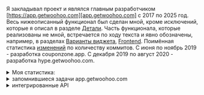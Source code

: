 

Я закладывал проект и являлся главным разработчиком [https://app.getwoohoo.com][app.getwoohoo.com] 
с 2017 по 2025 год. Весь нижеописанный функционал был сделан мной, кроме исключений, 
которые я описал в разделе [Детали][Детали]. Часть функционала, которые реализованы не мной,
встречается по ходу текста и явно обозначены, например, в разделах [Варианты виджета][Варианты виджета],
[Frontend][Frontend]. Поимённая статистика [изменений][Список разработчиков] по 
количеству коммитов. С июня по ноябрь 2019 - разработка couponzone.app. 
С декабря 2019 по август 2020 - разработка hype.getwoohoo.com.

<details>
    <summary>Моя статистика:</summary>
    &mdash; ~4500 коммитов;<br />
    &mdash; ~12 000 отработанных часов;<br />
    &mdash; >1500 закрытых задач.<br />
</details>

<details>
    <summary>запомнившиеся задачи app.getwoohoo.com</summary>
    &mdash; оптимизация системы под нагрузку; <br />
    &mdash; настройки инфрастуктуры серверов, php, mysql, nginx, Envoyer, Cloudflare; <br />
    &mdash; создание редактора виджета; <br />
    &mdash; профилирование MySQL базы; <br />
    &mdash; использование Redis pipeline; <br />
    &mdash; профилирование javascript кода с devtools; <br />
    &mdash; написания интеграций для отдельных клиентов; <br />
    &mdash; интеграции покупки годовых планов через Shopify; <br />
    &mdash; противостояние атак с целью взлома, засорения данными; <br />
    &mdash; добавление Shopify расширения. <br />
</details>

<details>
    <summary>интегрированные API</summary>
    SendGrid, Shopify, Mailchimp, Klaviyo, Omnisend, Isracard, Fingerprint, IP-API, Cloudflare, TheChecker, ChatChamp.
</details>

[app.getwoohoo.com]: https://github.com/nonick891/interview-projects-presentation-overview/tree/main/app.getwoohoo.com
[Детали]: https://github.com/nonick891/interview-projects-presentation-overview/tree/main/app.getwoohoo.com#детали
[Варианты виджета]: https://github.com/nonick891/interview-projects-presentation-overview/tree/main/app.getwoohoo.com#варианты-виджета
[Frontend]: https://github.com/nonick891/interview-projects-presentation-overview/tree/main/app.getwoohoo.com#frontend
[Список разработчиков]: https://github.com/nonick891/interview-projects-presentation-overview/tree/main/app.getwoohoo.com#список-разработчиков